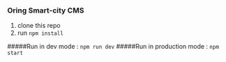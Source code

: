 ### Oring Smart-city CMS


1. clone this repo
2. run ```npm install```


#####Run in dev mode : ```npm run dev```
#####Run in production mode : ```npm start```